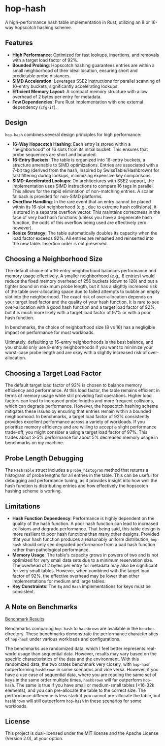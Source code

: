 # hop-hash

A high-performance hash table implementation in Rust, utilizing an 8 or 16-way hopscotch hashing scheme.

## Features

- **High Performance**: Optimized for fast lookups, insertions, and removals with a target load
  factor of 92%.
- **Bounded Probing**: Hopscotch hashing guarantees entries are within a small neighborhood of their
  ideal location, ensuring short and predictable probe distances.
- **SIMD Acceleration**: Leverages SSE2 instructions for parallel scanning of 16-entry buckets,
  significantly accelerating lookups.
- **Efficient Memory Layout**: A compact memory structure with a low overhead of 2 bytes per entry
  for metadata.
- **Few Dependencies**: Pure Rust implementation with one external dependency (`cfg-if`).

## Design

`hop-hash` combines several design principles for high performance:

- **16-Way Hopscotch Hashing**: Each entry is stored within a "neighborhood" of 16 slots from its
  initial bucket. This ensures that probe sequences are short and bounded.
- **16-Entry Buckets**: The table is organized into 16-entry buckets, a structure amenable to SIMD
  optimizations. Entries are associated with a 7-bit tag (derived from the hash, inspired by
  SwissTable/Hashbrown) for fast filtering during lookups, minimizing expensive key comparisons.
- **SIMD-Accelerated Lookups**: On architectures with SSE2 support, the implementation uses SIMD
  instructions to compare 16 tags in parallel. This allows for the rapid elimination of non-matching
  entries. A scalar fallback is provided for non-SIMD platforms.
- **Overflow Handling**: In the rare event that an entry cannot be placed within its 16-slot
  neighborhood (e.g., due to extreme hash collisions), it is stored in a separate overflow vector.
  This maintains correctness in the face of very bad hash functions (unless you have a degenerate
  hash function, the odds of this overflow being used are effectively zero however).
- **Resize Strategy**: The table automatically doubles its capacity when the load factor exceeds
  92%. All entries are rehashed and reinserted into the new table. Insertion order is not preserved.

## Choosing a Neighborhood Size
The default choice of a 16-entry neighborhood balances performance and memory usage effectively. A
smaller neighborhood (e.g., 8 entries) would reduce the fixed memory overhead of 256 buckets (down
to 128) and put a tighter bound on maximum probe length, but it has a slightly increased risk of the
table over-allocating space due to failed attempts to bubble an empty slot into the neighborhood.
The exact risk of over-allocation depends on your target load factor and the quality of your hash
function. It is rare to see over-allocation with a good hash function and a target load factor of
92%, but it is much more likely with a target load factor of 97% or with a poor hash function.

In benchmarks, the choice of neighborhood size (8 vs 16) has a negligible impact on performance for
most workloads.

Ultimately, defaulting to 16-entry neighborhoods is the best balance, and you should only use
8-entry neighborhoods if you want to minimize your worst-case probe length and are okay with a
slightly increased risk of over-allocation.

## Choosing a Target Load Factor
The default target load factor of 92% is chosen to balance memory efficiency and performance. At
this load factor, the table remains efficient in terms of memory usage while still providing fast
operations. Higher load factors can lead to increased probe lengths and more frequent collisions,
which can degrade performance. However, the hopscotch hashing scheme mitigates these issues by
ensuring that entries remain within a bounded neighborhood. In benchmarks, a target load factor of
92% consistently provides excellent performance across a variety of workloads. If you prioritize
memory efficiency and are willing to accept a slight performance trade-off, you might consider a
using a target load factor of 97%. This trades about 3-5% performance for about 5% decreased memory
usage in benchmarks on my machine.

## Probe Length Debugging
The `HashTable` struct includes a `probe_histogram` method that returns a histogram of probe lengths for
all entries in the table. This can be useful for debugging and performance tuning, as it provides
insight into how well the hash function is distributing entries and how effectively the hopscotch
hashing scheme is working.

## Limitations

- **Hash Function Dependency**: Performance is highly dependent on the quality of the hash function.
  A poor hash function can lead to increased collisions and degrade performance. That being said,
  this table design is more resilient to poor hash functions than many other designs. Provided that
  your hash function produces a reasonably uniform distribution, `hop-hash` should only see degraded
  performance from a bad hash function rather than pathological performance.
- **Memory Usage**: The table's capacity grows in powers of two and is not optimized for very small
  data sets due to a minimum reservation size. The overhead of 2 bytes per entry for metadata may
  also be significant for very small tables. However, when combined with the target load factor of
  92%, the effective overhead may be lower than other implementations for medium and large tables.
- **Key Constraints**: The `Eq` and `Hash` implementations for keys must be consistent.

## A Note on Benchmarks

[Benchmark Results](benches/README.md)

Benchmarks comparing `hop-hash` to `hashbrown` are available in the `benches` directory. These
benchmarks demonstrate the performance characteristics of `hop-hash` under various workloads and
configurations.

The benchmarks use randomized data, which I feel better represents real-world usage than sequential
data. However, results may vary based on the specific characteristics of the data and the
environment. With this randomized data, the two crates benchmark very closely, with `hop-hash`
outperforming `hashbrown` in some scenarios and vice versa. However, if you have a use case of
sequential data, where you are reading the same set of keys in the same order multiple times,
`hashbrown` will far outperform `hop-hash`. The same is true if you have small or medium-small
tables (<16-32k elements), and you can pre-allocate the table to the correct size. The performance
difference is less stark if you cannot pre-allocate the table, but `hashbrown` will still outperform
`hop-hash` in these scenarios for some workloads.

## License

This project is dual-licensed under the MIT license and the Apache License (Version 2.0), at your option.